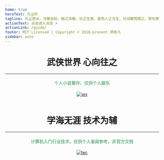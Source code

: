 ```yaml
---
home: true
heroText: 凡尘轩
tagline: 凡尘若水，冷暖自知，触之及暖，饮之生寒，故而人之为生，分润暖而顺之，聚伤寒而逆之，不可不察。
actionText: 点击进入浏览 >
actionLink: /guide/
footer: MIT Licensed | Copyright © 2018-present 郑依凡
sidebar: auto
---
```

<center>
<h1>武侠世界  心向往之</h1>
    <hr />
<font color =#6AB389> 
<h4>个人小说著作，仅供个人娱乐</h4>
</font>
<a href="#">
<img :src="$withBase('/wx.jpg')" alt="wx">
</a>
<br>
<br>
<h1>学海无涯  技术为辅</h1>
    <hr />
<font color =#6AB389>
<h4>计算机入门行业技术，仅供个人查阅参考，非官方文档</h4>
</font>
<a href="https://jmsht7355zyf.github.io/blog/Technology/">
<img :src="$withBase('/tec.jpg')" alt="tec">
</a>
<br>
<br>
</center>


